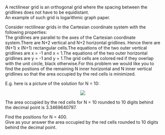   <p>  A rectilinear grid is an orthogonal grid where the spacing between the gridlines does not have to be equidistant.<br />  An example of such grid is logarithmic graph paper.  </p>  <p>  Consider rectilinear grids in the Cartesian coordinate system with the following properties:<br />The gridlines are parallel to the axes of the Cartesian coordinate system.There are N+2 vertical and N+2 horizontal gridlines. Hence there are (N+1) x (N+1) rectangular cells.The equations of the two outer vertical gridlines are x = -1 and x = 1.The equations of the two outer horizontal gridlines are y = -1 and y = 1.The grid cells are colored red if they overlap with the unit circle, black otherwise.For this problem we would like you to find the postions of the remaining N inner horizontal and N inner vertical gridlines so that the area occupied by the red cells is minimized.  </p>  <p>  E.g. here is a picture of the solution for N = 10:  <p align=center>  <img src=project/images/p392_gridlines.png></p>    </p>  The area occupied by the red cells for N = 10 rounded to 10 digits behind the decimal point is 3.3469640797.  </p>  <p>  Find the positions for N = 400.<br />   Give as your answer the area occupied by the red cells rounded to 10 digits behind the decimal point.  </p>    